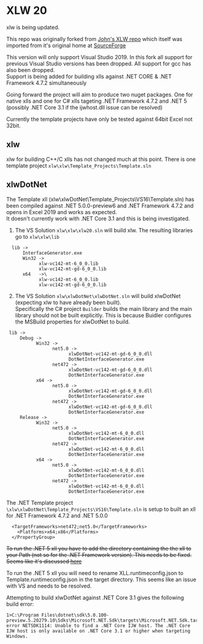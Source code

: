 # **XLW 20**
xlw is being updated.

This repo was originally forked from [John's XLW repo](https://github.com/JohnAdders/xlw) which itself was imported from it's original home at [SourceForge](https://sourceforge.net/projects/xlw/)


This version will only support Visual Studio 2019. In this fork all support for previous Visual Studio versions has been dropped. All support for gcc has also been dropped.\
Support is being added for building xlls against .NET CORE & .NET Framework 4.7.2 simultaneously

Going forward the project will aim to produce two nuget packages. One for native xlls and one for C# xlls tageting .NET Framework 4.7.2 and .NET 5 (possibly .NET Core 3.1 if the ijwhost.dll issue can be resolved)

Currently the template projects have only be tested against 64bit Excel not 32bit.

## xlw
xlw for building C++/C xlls has not changed much at this point. There is one template project `xlw\xlw\Template_Projects\Template.sln`

## xlwDotNet
The Template xll (xlw\xlwDotNet\Template_Projects\VS16\Template.sln) has been compiled against .NET 5.0.0-preview6 and .NET Framework 4.7.2  and opens in Excel 2019 and works as expected.\
It doesn't currently  work with .NET Core 3.1 and this is being investigated.



1. The VS Solution `xlw\xlw\xlw20.sln` will build xlw. The resulting libraries go to  `xlw\xlw\lib`

```
  lib -> 
      InterfaceGenerator.exe
      Win32 ->
            xlw-vc142-mt-6_0_0.lib
            xlw-vc142-mt-gd-6_0_0.lib
      x64   ->\
            xlw-vc142-mt-6_0_0.lib
            xlw-vc142-mt-gd-6_0_0.lib
```
2. The VS Solution  `xlw\xlwDotNet\xlwDotNet.sln` will build xlwDotNet (expecting xlw to have already been built).\
 Specifically the C# project `Builder` builds the main library and the main library should not be built explicitly. This is because Buidler configures the MSBuild properties for
 xlwDotNet to build.
 ```
  lib -> 
      Debug ->
            Win32 ->
                  net5.0 ->
                        xlwDotNet-vc142-mt-gd-6_0_0.dll
                        DotNetInterfaceGenerator.exe
                  net472 ->
                        xlwDotNet-vc142-mt-gd-6_0_0.dll
                        DotNetInterfaceGenerator.exe
            x64 ->
                  net5.0 ->
                        xlwDotNet-vc142-mt-gd-6_0_0.dll
                        DotNetInterfaceGenerator.exe
                  net472 ->
                        xlwDotNet-vc142-mt-gd-6_0_0.dll
                        DotNetInterfaceGenerator.exe
      Release ->
            Win32 ->
                  net5.0 ->
                        xlwDotNet-vc142-mt-6_0_0.dll
                        DotNetInterfaceGenerator.exe
                  net472 ->
                        xlwDotNet-vc142-mt-6_0_0.dll
                        DotNetInterfaceGenerator.exe
            x64 ->
                  net5.0 ->
                        xlwDotNet-vc142-mt-6_0_0.dll
                        DotNetInterfaceGenerator.exe
                  net472 ->
                        xlwDotNet-vc142-mt-6_0_0.dll
                        DotNetInterfaceGenerator.exe
```

The  .NET Template project `\xlw\xlwDotNet\Template_Projects\VS16\Template.sln` is setup to built an xll for .NET Framework 4.7.2 and .NET 5.0.0
``` <PropertyGroup>
  <TargetFrameworks>net472;net5.0</TargetFrameworks>
    <Platforms>x64;x86</Platforms>
  </PropertyGroup>
```

~~To run the .NET 5 xll you have to add the directory containing the the xll to your Path (not so for the .NET Framework version). This needs to be fixed.
Seems like it's discussed [here](https://github.com/dotnet/runtime/issues/38231)~~

To run the .NET 5 xll you will need to rename XLL.runtimeconfig.json to Template.runtimeconfig.json in the target directory. This seems like an issue with VS and needs to be resolved.


Attempting to build xlwDotNet against .NET Core 3.1 gives the following build error:
``` 
1>C:\Program Files\dotnet\sdk\5.0.100-preview.5.20279.10\Sdks\Microsoft.NET.Sdk\targets\Microsoft.NET.Sdk.targets(565,5): error NETSDK1114: Unable to find a .NET Core IJW host. The .NET Core IJW host is only available on .NET Core 3.1 or higher when targeting Windows.
```


